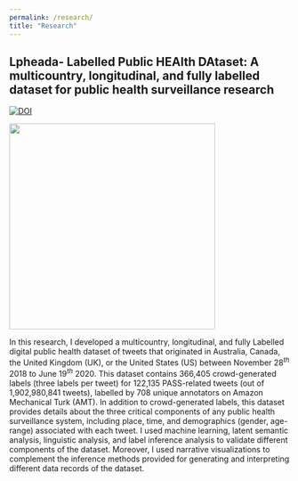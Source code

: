 ```yaml
---
permalink: /research/
title: "Research"
---
```


## Lpheada- Labelled Public HEAlth DAtaset: A multicountry, longitudinal, and fully labelled dataset for public health surveillance research
[![DOI](https://zenodo.org/badge/354686567.svg)](https://zenodo.org/badge/latestdoi/354686567)

<img src="/images/software/lpheada.jpeg" width="370">

In this research, I developed a multicountry, longitudinal, and fully Labelled digital public health dataset of tweets that originated in Australia, Canada, the United Kingdom (UK), or the United States (US) between November 28$^{th}$ 2018 to June 19$^{th}$ 2020. This dataset contains 366,405 crowd-generated labels (three labels per tweet) for 122,135 PASS-related tweets (out of 1,902,980,841 tweets), labelled by 708 unique annotators on Amazon Mechanical Turk (AMT). In addition to crowd-generated labels, this dataset provides details about the three critical components of any public health surveillance system, including place, time, and demographics (gender, age-range) associated with each tweet. I used machine learning, latent semantic analysis, linguistic analysis, and label inference analysis to validate different components of the dataset. Moreover, I used narrative visualizations to complement the inference methods provided for generating and interpreting different data records of the dataset.

